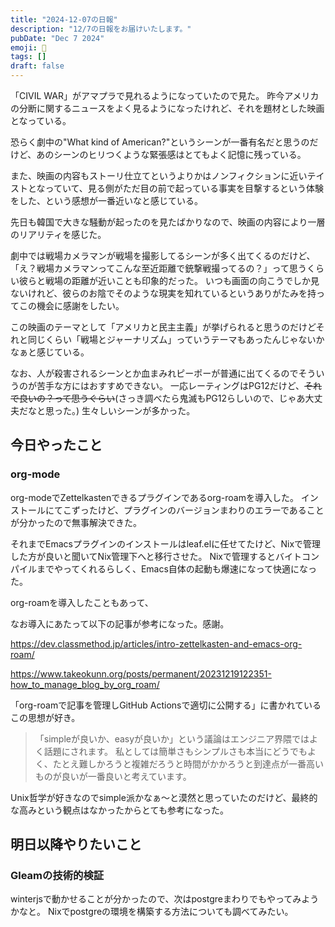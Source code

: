 ```yaml
---
title: "2024-12-07の日報"
description: "12/7の日報をお届けいたします。"
pubDate: "Dec 7 2024"
emoji: 🦊
tags: []
draft: false
---
```


「CIVIL WAR」がアマプラで見れるようになっていたので見た。
昨今アメリカの分断に関するニュースをよく見るようになったけれど、それを題材とした映画となっている。

恐らく劇中の"What kind of
American?"というシーンが一番有名だと思うのだけど、あのシーンのヒリつくような緊張感はとてもよく記憶に残っている。

また、映画の内容もストーリ仕立てというよりかはノンフィクションに近いテイストとなっていて、見る側がただ目の前で起っている事実を目撃するという体験をした、という感想が一番近いなと感じている。

先日も韓国で大きな騒動が起ったのを見たばかりなので、映画の内容により一層のリアリティを感じた。

劇中では戦場カメラマンが戦場を撮影してるシーンが多く出てくるのだけど、「え？戦場カメラマンってこんな至近距離で銃撃戦撮ってるの？」って思うくらい彼らと戦場の距離が近いことも印象的だった。
いつも画面の向こうでしか見ないけれど、彼らのお陰でそのような現実を知れているというありがたみを持ってこの機会に感謝をしたい。

この映画のテーマとして「アメリカと民主主義」が挙げられると思うのだけどそれと同じくらい「戦場とジャーナリズム」っていうテーマもあったんじゃないかなぁと感じている。

なお、人が殺害されるシーンとか血まみれピーポーが普通に出てくるのでそういうのが苦手な方にはおすすめできない。
一応レーティングはPG12だけど、~~それで良いの？って思うぐらい~~(さっき調べたら鬼滅もPG12らしいので、じゃあ大丈夫だなと思った。)
生々しいシーンが多かった。

## 今日やったこと

### org-mode

org-modeでZettelkastenできるプラグインであるorg-roamを導入した。
インストールにてこずったけど、プラグインのバージョンまわりのエラーであることが分かったので無事解決できた。

それまでEmacsプラグインのインストールはleaf.elに任せてたけど、Nixで管理した方が良いと聞いてNix管理下へと移行させた。
Nixで管理するとバイトコンパイルまでやってくれるらしく、Emacs自体の起動も爆速になって快適になった。

org-roamを導入したこともあって、

なお導入にあたって以下の記事が参考になった。感謝。

https://dev.classmethod.jp/articles/intro-zettelkasten-and-emacs-org-roam/

https://www.takeokunn.org/posts/permanent/20231219122351-how_to_manage_blog_by_org_roam/

「org-roamで記事を管理しGitHub
Actionsで適切に公開する」に書かれているこの思想が好き。

> 「simpleが良いか、easyが良いか」という議論はエンジニア界隈ではよく話題にされます。
> 私としては簡単さもシンプルさも本当にどうでもよく、たとえ難しかろうと複雑だろうと時間がかかろうと到達点が一番高いものが良いが一番良いと考えています。

Unix哲学が好きなのでsimple派かなぁ〜と漠然と思っていたのだけど、最終的な高みという観点はなかったからとても参考になった。

## 明日以降やりたいこと

### Gleamの技術的検証

winterjsで動かせることが分かったので、次はpostgreまわりでもやってみようかなと。
Nixでpostgreの環境を構築する方法についても調べてみたい。
